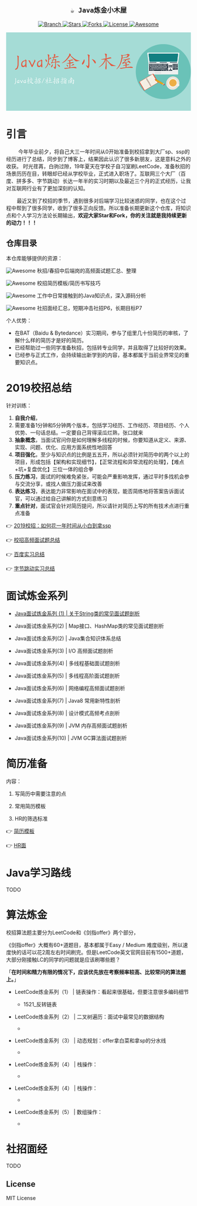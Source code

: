 <h2 align="center"><code>☕ Java炼金小木屋</code></h2>

<p align="center">
  <a href="https://github.com/mio4/Java-Gold.git">
    <img src="https://img.shields.io/badge/Branch-master-green.svg?longCache=true"
        alt="Branch">
  </a>
  <a href="https://github.com/mio4/Java-Gold/stargazers">
    <img src="https://img.shields.io/github/stars/mio4/Java-Gold"
        alt="Stars">
  </a>
    <a href="https://github.com/mio4/Java-Gold/network/members">
    <img src="https://img.shields.io/github/forks/mio4/Java-Gold"
        alt="Forks">
  </a>
  <a href="https://github.com/mio4/Java-Gold">
    <img src="https://img.shields.io/badge/License-GNU-blue.svg?longCache=true"
        alt="License">
  </a>
   <a href="https://github.com/mio4/Java-Gold">
   <img src="https://cdn.rawgit.com/sindresorhus/awesome/d7305f38d29fed78fa85652e3a63e154dd8e8829/media/badge.svg"
        alt="Awesome">
  </a>
</p>

![](01-campus/readme_pics/header.png)



# 引言

&ensp; &ensp; &ensp; 今年毕业前夕，将自己大三一年时间从0开始准备到校招拿到大厂sp、ssp的经历进行了总结，同步到了博客上，结果因此认识了很多新朋友，这是意料之外的收获。 时光荏苒，白驹过隙，19年夏天在学校子自习室刷LeetCode，准备秋招的场景历历在目，转眼却已经从学校毕业，正式进入职场了。互联网三个大厂（百度、拼多多、字节跳动）长达一年半的实习时期以及最近三个月的正式经历，让我对互联网行业有了更加深刻的认知。

&ensp; &ensp;&ensp;   最近又到了校招的季节，遇到很多对后端学习比较迷惑的同学，也在这个过程中帮到了很多同学，收到了很多正向反馈。所以准备长期更新这个仓库，将知识点和个人学习方法论长期输出，**欢迎大家Star和Fork，你的关注就是我持续更新的动力！！！**





## 仓库目录

本仓库能够提供的资源：



<p align="left">
<a>
<img src="https://img.shields.io/badge/%E6%A0%A1%E6%8B%9B-%E9%AB%98%E9%A2%91%E9%9D%A2%E7%BB%8F-brightgreen"
        alt="Awesome"> 
</a> 秋招/春招中后端岗的高频面试题汇总、整理
</p>

<p align="left">
<a>
<img src="https://img.shields.io/badge/%E6%A0%A1%E6%8B%9B-%E7%AE%80%E5%8E%86%E5%87%86%E5%A4%87-orange"
        alt="Awesome"> 
</a> 校招简历模板/简历书写技巧
</p>
<p align="left">
<a>
<img src="https://img.shields.io/badge/Java-%E6%97%A5%E5%B8%B8%E8%BF%9B%E9%98%B6-red"
        alt="Awesome"> 
</a> 工作中日常接触到的Java知识点，深入源码分析
</p>

<p align="left">
<a>
<img src="https://img.shields.io/badge/%E7%A4%BE%E6%8B%9B-%E5%90%8E%E7%AB%AF%E9%9D%A2%E7%BB%8F-blue"
        alt="Awesome"> 
</a> 社招面经汇总，短期冲击社招P6，长期目标P7
</p>





个人优势：

- 在BAT（Baidu & Bytedance）实习期间，参与了组里几十份简历的审核，了解什么样的简历才是好的简历。
- 已经帮助过一些同学准备秋招，包括转专业同学，并且取得了比较好的效果。
- 已经参与正式工作，会持续输出新学到的内容，基本都属于当前业界常见的重要知识点。







# 2019校招总结

针对训练：

1. **自我介绍**，
2. 需要准备1分钟和5分钟两个版本，包括学习经历、工作经历、项目经历、个人优势、一句话总结。一定要自己背得滚瓜烂熟，张口就来
3. **抽象概念**，当面试官问你是如何理解多线程的时候，你要知道从定义、来源、实现、问题、优化、应用方面系统性地回答
4. **项目强化**，至少与知识点的比例是五五开，所以必须针对简历中的两个以上的项目，形成包括【架构和实现细节】，【正常流程和异常流程的处理】，【难点+坑+复盘优化】三位一体的组合拳
5. **压力练习**，面试的时候难免紧张，可能会严重影响发挥，通过平时多找机会参与交流分享，或找人做压力面试来改善
6. **表达练习**，表达能力非常影响在面试中的表现，能否简练地将答案告诉面试官，可以通过给自己讲解的方式刻意练习
7. **重点针对**，面试官会针对简历提问，所以请针对简历上写的所有技术点进行重点准备





:point_right:  [2019校招：如何花一年时间从小白到拿ssp](https://github.com/mio4/Java-Gold/blob/master/01-campus/2019-campus-interview.md)



:point_right: [校招高频面试题总结](https://github.com/mio4/Java-Gold/blob/master/01-campus/2019-campus-note.pdf)



:point_right: [百度实习总结](https://www.zhihu.com/question/341515180/answer/1270104555)



:point_right: [字节跳动实习总结](https://www.zhihu.com/question/28881353/answer/1186999283)









# 面试炼金系列

- [Java面试炼金系列 (1)   | 关于String类的常见面试题剖析](09-paper/001/01-String.md) 
- Java面试炼金系列(2)   | Map接口、HashMap类的常见面试题剖析
- Java面试炼金系列(2)   | Java集合知识体系总结
- Java面试炼金系列(3)   | I/O 高频面试题剖析

- Java面试炼金系列(4)   | 多线程基础面试题剖析

- Java面试炼金系列(5)   | 多线程高阶面试题剖析

- Java面试炼金系列(6)   | 网络编程高频面试题剖析

- Java面试炼金系列(7)   | Java8 常用新特性剖析

- Java面试炼金系列(8)   | 设计模式高频考点剖析

- Java面试炼金系列(9)   | JVM 内存高频面试题剖析

- Java面试炼金系列(10) | JVM GC算法面试题剖析









# 简历准备 

内容：

1. 写简历中需要注意的点

2. 常用简历模板

3. HR的筛选标准 

:point_right: [简历模板]()

:point_right: [HR面]()



































# Java学习路线

TODO 









# 算法炼金





校招算法题主要分为LeetCode和《剑指offer》两个部分，

《剑指offer》大概有60+道题目，基本都属于Easy / Medium 难度级别，所以速度快的话可以花2周左右时间刷完。但是LeetCode英文官网目前有1500+道题，大部分刚接触LC的同学的问题就是应该刷哪些题？

「**在时间和精力有限的情况下，应该优先放在考察频率较高、比较常问的算法题上。**」



- LeetCode炼金系列（1） |  链表操作：看起来很基础，但要注意很多编码细节

  - 1521_反转链表

- LeetCode炼金系列（2） |  二叉树遍历：面试中最常见的数据结构

  - 

- LeetCode炼金系列（3） |  动态规划：offer拿白菜和拿sp的分水线

  - 

- LeetCode炼金系列（4） |  栈操作：

  - 

- LeetCode炼金系列（4） |  栈操作：

  - 

- LeetCode炼金系列（5） |  数组操作：

  - 

  







































# 社招面经

TODO













## License

MIT License











